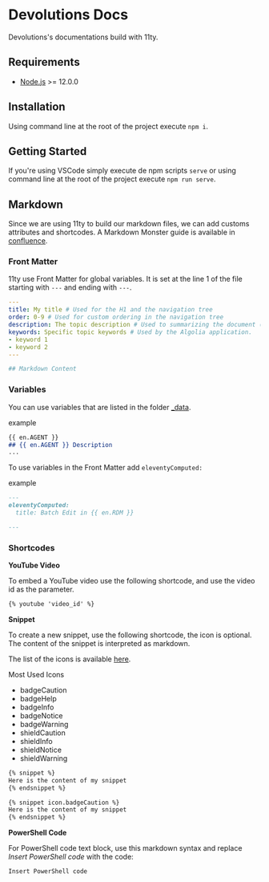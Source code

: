 # Devolutions Docs

Devolutions's documentations build with 11ty.

## Requirements

- [Node.js](https://nodejs.org/en/) >= 12.0.0

## Installation

Using command line at the root of the project execute `npm i`.

## Getting Started

If you're using VSCode simply execute de npm scripts `serve` or using command line at the root of the project execute `npm run serve`.

## Markdown

Since we are using 11ty to build our markdown files, we can add customs attributes and shortcodes.
A Markdown Monster guide is available in [confluence](https://devolutions.atlassian.net/wiki/spaces/DOC/pages/3382181896/Markdown+Monster+Guide).

### Front Matter

11ty use Front Matter for global variables. It is set at the line 1 of the file starting with `---` and ending with `---`.

```yaml
---
title: My title # Used for the H1 and the navigation tree
order: 0-9 # Used for custom ordering in the navigation tree
description: The topic description # Used to summarizing the document (will be displayed in a search result from a search engine).
keywords: Specific topic keywords # Used by the Algolia application.
- keyword 1
- keyword 2
---

## Markdown Content
```

### Variables

You can use variables that are listed in the folder [_data](https://github.com/Devolutions/doc/tree/master/docs/_data).

example
```markdown
{{ en.AGENT }}
## {{ en.AGENT }} Description
...
```
To use variables in the Front Matter add `eleventyComputed:`

example
```markdown
---
eleventyComputed:
  title: Batch Edit in {{ en.RDM }}

---
```

### Shortcodes

**YouTube Video**

To embed a YouTube video use the following shortcode, and use the video id as the parameter.

```markdown
{% youtube 'video_id' %}
```

**Snippet**

To create a new snippet, use the following shortcode, the icon is optional.
The content of the snippet is interpreted as markdown.

The list of the icons is available [here](https://github.com/Devolutions/doc/blob/master/docs/_data/icon.json).

Most Used Icons
- badgeCaution
- badgeHelp
- badgeInfo
- badgeNotice
- badgeWarning
- shieldCaution
- shieldInfo
- shieldNotice
- shieldWarning

```markdown
{% snippet %}
Here is the content of my snippet
{% endsnippet %}

{% snippet icon.badgeCaution %}
Here is the content of my snippet
{% endsnippet %}
```

**PowerShell Code**

For PowerShell code text block, use this markdown syntax and replace *Insert PowerShell code* with the code:

```powershell
Insert PowerShell code
```
